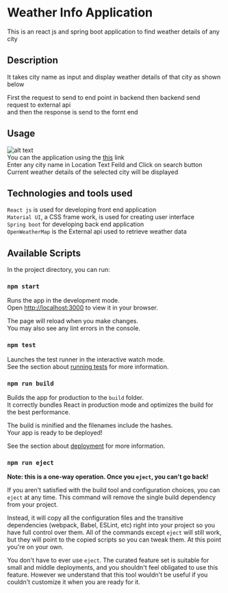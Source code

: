 # Weather Info Application

This is an react js and spring boot application to find weather details of any city

## Description

It takes city name as input and display weather details of that city as shown below

First the request to send to end point in backend then backend send request to external api\
and then the response is send to the fornt end


## Usage
![alt text](https://user-images.githubusercontent.com/84791843/235301908-471f9f9e-28b0-43ca-97ad-8240e4521dea.png)\
You can the application using the [this](https://weatherinfo-0dho.onrender.com) link\
Enter any city name in Location Text Feild and Click on search button\
Current weather details of the selected city will be displayed

## Technologies and tools used
`React js` is used for developing front end application\
`Material UI`, a CSS frame work, is used for creating user interface\
`Spring boot` for developing back end application\
`OpenWeatherMap` is the External api used to retrieve weather data


## Available Scripts

In the project directory, you can run:
### `npm start`

Runs the app in the development mode.\
Open [http://localhost:3000](http://localhost:3000) to view it in your browser.

The page will reload when you make changes.\
You may also see any lint errors in the console.

### `npm test`

Launches the test runner in the interactive watch mode.\
See the section about [running tests](https://facebook.github.io/create-react-app/docs/running-tests) for more information.

### `npm run build`

Builds the app for production to the `build` folder.\
It correctly bundles React in production mode and optimizes the build for the best performance.

The build is minified and the filenames include the hashes.\
Your app is ready to be deployed!

See the section about [deployment](https://facebook.github.io/create-react-app/docs/deployment) for more information.

### `npm run eject`

**Note: this is a one-way operation. Once you `eject`, you can't go back!**

If you aren't satisfied with the build tool and configuration choices, you can `eject` at any time. This command will remove the single build dependency from your project.

Instead, it will copy all the configuration files and the transitive dependencies (webpack, Babel, ESLint, etc) right into your project so you have full control over them. All of the commands except `eject` will still work, but they will point to the copied scripts so you can tweak them. At this point you're on your own.

You don't have to ever use `eject`. The curated feature set is suitable for small and middle deployments, and you shouldn't feel obligated to use this feature. However we understand that this tool wouldn't be useful if you couldn't customize it when you are ready for it.


